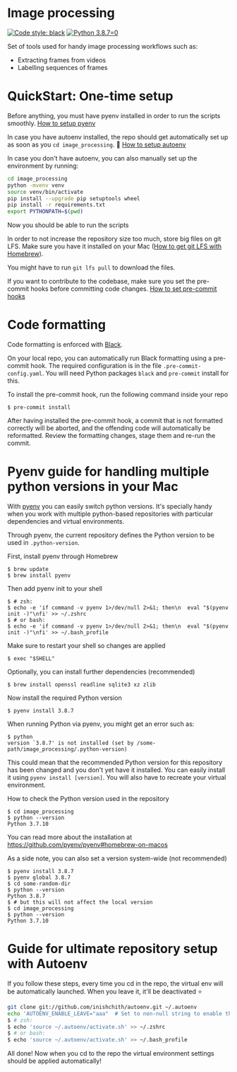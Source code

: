 # Image processing
[![Code style: black](https://img.shields.io/badge/code%20style-black-000000.svg)](https://github.com/psf/black)
[![Python 3.8.7=0](https://img.shields.io/badge/python-3.8.7-blue.svg)](https://www.python.org/downloads/release/python-380/)

Set of tools used for handy image processing workflows such as:
* Extracting frames from videos
* Labelling sequences of frames

# QuickStart: One-time setup

Before anything, you must have pyenv installed in order to run the scripts smoothly.
[How to setup pyenv](#pyenv-guide-for-handling-multiple-python-versions-in-your-mac)

In case you have autoenv installed, the repo should get automatically set up as soon as you `cd image_processing`. :crystal_ball:
[How to setup autoenv](#guide-for-ultimate-repository-setup-with-autoenv)

In case you don't have autoenv, you can also manually set up the environment by running:
```bash
cd image_processing
python -mvenv venv
source venv/bin/activate
pip install --upgrade pip setuptools wheel
pip install -r requirements.txt
export PYTHONPATH=$(pwd)
```
Now you should be able to run the scripts

In order to not increase the repository size too much, store big files on git LFS. Make sure you have it installed on your Mac
([How to get git LFS with Homebrew](https://formulae.brew.sh/formula/git-lfs)).

You might have to run `git lfs pull` to download the files.

If you want to contribute to the codebase, make sure you set the pre-commit hooks before committing code changes.
[How to set pre-commit hooks](#code-formatting)

# Code formatting
Code formatting is enforced with [Black](https://black.readthedocs.io/).
 
On your local repo, you can automatically run Black formatting using a pre-commit hook. 
The required configuration is in the file `.pre-commit-config.yaml`. 
You will need Python packages `black` and `pre-commit` install for this.

To install the pre-commit hook, run the following command inside your repo
```shell
$ pre-commit install
```

After having installed the pre-commit hook, a commit that is not formatted correctly will be aborted, 
and the offending code will automatically be reformatted. 
Review the formatting changes, stage them and re-run the commit.

# Pyenv guide for handling multiple python versions in your Mac

With [pyenv](https://formulae.brew.sh/formula/pyenv) you can easily switch python versions. It's specially handy when you work with multiple python-based repositories with particular dependencies and virtual environments.

Through pyenv, the current repository defines the Python version to be used in `.python-version`.

First, install pyenv through Homebrew
```shell
$ brew update
$ brew install pyenv
```

Then add pyenv init to your shell
```shell
$ # zsh:
$ echo -e 'if command -v pyenv 1>/dev/null 2>&1; then\n  eval "$(pyenv init -)"\nfi' >> ~/.zshrc
$ # or bash:
$ echo -e 'if command -v pyenv 1>/dev/null 2>&1; then\n  eval "$(pyenv init -)"\nfi' >> ~/.bash_profile
```

Make sure to restart your shell so changes are applied
```shell
$ exec "$SHELL"
```

Optionally, you can install further dependencies (recommended)
```shell
$ brew install openssl readline sqlite3 xz zlib
```

Now install the required Python version

```shell
$ pyenv install 3.8.7
```

When running Python via pyenv, you might get an error such as:
```shell
$ python
version `3.8.7' is not installed (set by /some-path/image_processing/.python-version)
```
This could mean that the recommended Python version for this repository has been changed and you don't yet have it installed. 
You can easily install it using ```pyenv install [version]```. You will also have to recreate your virtual environment.

How to check the Python version used in the repository
```shell
$ cd image_processing
$ python --version
Python 3.7.10
```

You can read more about the installation at https://github.com/pyenv/pyenv#homebrew-on-macos

As a side note, you can also set a version system-wide (not recommended)
```shell
$ pyenv install 3.8.7
$ pyenv global 3.8.7
$ cd some-random-dir
$ python --version
Python 3.8.7
$ # but this will not affect the local version
$ cd image_processing
$ python --version
Python 3.7.10
```

# Guide for ultimate repository setup with Autoenv

If you follow these steps, every time you cd in the repo, the virtual env
will be automatically launched. When you leave it, it'll be deactivated :star:
```bash
git clone git://github.com/inishchith/autoenv.git ~/.autoenv
echo 'AUTOENV_ENABLE_LEAVE="aaa"  # Set to non-null string to enable this' | cat - ~/.autoenv/activate.sh > temp && mv temp ~/.autoenv/activate.sh
$ # zsh:
$ echo 'source ~/.autoenv/activate.sh' >> ~/.zshrc
$ # or bash:
$ echo 'source ~/.autoenv/activate.sh' >> ~/.bash_profile

```

All done! Now when you cd to the repo the virtual environment settings should be applied
automatically!
